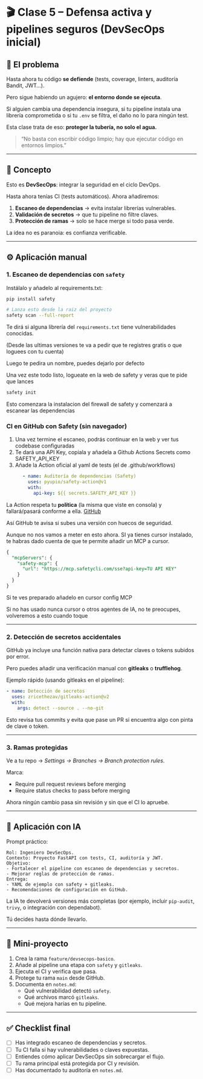 # 🎬 Clase 5 – Defensa activa y pipelines seguros (DevSecOps inicial)

## 🧩 El problema

Hasta ahora tu código **se defiende** (tests, coverage, linters, auditoría Bandit, JWT…).

Pero sigue habiendo un agujero: **el entorno donde se ejecuta**.

Si alguien cambia una dependencia insegura, si tu pipeline instala una librería comprometida o si tu `.env` se filtra, el daño no lo para ningún test.

Esta clase trata de eso: **proteger la tubería, no solo el agua.**

> “No basta con escribir código limpio; hay que ejecutar código en entornos limpios.”
> 

---

## 🧠 Concepto

Esto es **DevSecOps**: integrar la seguridad en el ciclo DevOps.

Hasta ahora tenías CI (tests automáticos). Ahora añadiremos:

1. **Escaneo de dependencias** → evita instalar librerías vulnerables.
2. **Validación de secretos** → que tu pipeline no filtre claves.
3. **Protección de ramas** → solo se hace merge si todo pasa verde.

La idea no es paranoia: es confianza verificable.

---

## ⚙️ Aplicación manual

### 1. Escaneo de dependencias con `safety`

Instálalo y añadelo al requirements.txt:

```bash
pip install safety

# Lanza esto desde la raiz del proyecto
safety scan --full-report

```

Te dirá si alguna librería del `requirements.txt` tiene vulnerabilidades conocidas.

(Desde las ultimas versiones te va a pedir que te registres gratis o que loguees con tu cuenta)

Luego te pedira un nombre, puedes dejarlo por defecto

Una vez este todo listo, logueate en la web de safety y veras que te pide que lances

```sql
safety init
```

Esto comenzara la instalacion del firewall de safety y comenzará a escanear las dependencias

### CI en GitHub con Safety (sin navegador)

1. Una vez termine el escaneo, podrás continuar en la web y ver tus codebase configuradas
2. Te dará una API Key, copiala y añadela a Github Actions Secrets como SAFETY_API_KEY
3. Añade la Action oficial al yaml de tests (el de .github/workflows)

```yaml
      - name: Auditoría de dependencias (Safety)
        uses: pyupio/safety-action@v1
        with:
          api-key: ${{ secrets.SAFETY_API_KEY }}

```

La Action respeta tu **política** (la misma que viste en consola) y fallará/pasará conforme a ella. [GitHub](https://github.com/pyupio/safety-action?utm_source=chatgpt.com)

Así GitHub te avisa si subes una versión con huecos de seguridad.

Aunque no nos vamos a meter en esto ahora. SI ya tienes cursor instalado, te habras dado cuenta de que te permite añadir un MCP a cursor.

```sql
{
  "mcpServers": {
    "safety-mcp": {
      "url": "https://mcp.safetycli.com/sse?api-key=TU API KEY"
    }
  }
}
```

Si te ves preparado añadelo en cursor config MCP

Si no has usado nunca cursor o otros agentes de IA, no te preocupes, volveremos a esto cuando toque

---

### 2. Detección de secretos accidentales

GitHub ya incluye una función nativa para detectar claves o tokens subidos por error.

Pero puedes añadir una verificación manual con **gitleaks** o **trufflehog**.

Ejemplo rápido (usando gitleaks en el pipeline):

```yaml
- name: Detección de secretos
  uses: zricethezav/gitleaks-action@v2
  with:
    args: detect --source . --no-git
```

Esto revisa tus commits y evita que pase un PR si encuentra algo con pinta de clave o token.

---

### 3. Ramas protegidas

Ve a tu repo → *Settings → Branches → Branch protection rules*.

Marca:

- Require pull request reviews before merging
- Require status checks to pass before merging

Ahora ningún cambio pasa sin revisión y sin que el CI lo apruebe.

---

## 🤖 Aplicación con IA

Prompt práctico:

```
Rol: Ingeniero DevSecOps.
Contexto: Proyecto FastAPI con tests, CI, auditoría y JWT.
Objetivo:
- Fortalecer el pipeline con escaneo de dependencias y secretos.
- Mejorar reglas de protección de ramas.
Entrega:
- YAML de ejemplo con safety + gitleaks.
- Recomendaciones de configuración en GitHub.

```

La IA te devolverá versiones más completas (por ejemplo, incluir `pip-audit`, `trivy`, o integración con dependabot).

Tú decides hasta dónde llevarlo.

---

## 🧪 Mini-proyecto

1. Crea la rama `feature/devsecops-basico`.
2. Añade al pipeline una etapa con `safety` y `gitleaks`.
3. Ejecuta el CI y verifica que pasa.
4. Protege tu rama `main` desde GitHub.
5. Documenta en `notes.md`:
    - Qué vulnerabilidad detectó `safety`.
    - Qué archivos marcó `gitleaks`.
    - Qué mejora harías en tu pipeline.

---

## ✅ Checklist final

- [ ]  Has integrado escaneo de dependencias y secretos.
- [ ]  Tu CI falla si hay vulnerabilidades o claves expuestas.
- [ ]  Entiendes cómo aplicar DevSecOps sin sobrecargar el flujo.
- [ ]  Tu rama principal está protegida por CI y revisión.
- [ ]  Has documentado tu auditoría en `notes.md`.